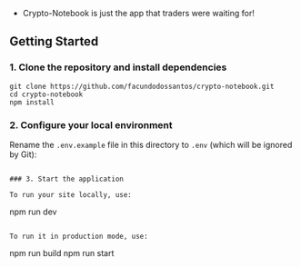 

- Crypto-Notebook is just the app that traders were waiting for!


## Getting Started

### 1. Clone the repository and install dependencies

```
git clone https://github.com/facundodossantos/crypto-notebook.git
cd crypto-notebook
npm install
```

### 2. Configure your local environment

Rename the `.env.example` file in this directory to `.env` (which
will be ignored by Git):

```

### 3. Start the application

To run your site locally, use:

```
npm run dev
```

To run it in production mode, use:

```
npm run build
npm run start